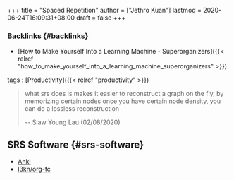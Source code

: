 +++
title = "Spaced Repetition"
author = ["Jethro Kuan"]
lastmod = 2020-06-24T16:09:31+08:00
draft = false
+++

### Backlinks {#backlinks}

- [How to Make Yourself Into a Learning Machine - Superorganizers]({{< relref "how_to_make_yourself_into_a_learning_machine_superorganizers" >}})

tags
: [Productivity]({{< relref "productivity" >}})

> what srs does is makes it easier to reconstruct a graph on the fly, by
> memorizing certain nodes once you have certain node density, you can
> do a lossless reconstruction
>
> -- Siaw Young Lau (02/08/2020)

## SRS Software {#srs-software}

- [Anki](https://apps.ankiweb.net/)
- [l3kn/org-fc](https://github.com/l3kn/org-fc/)
